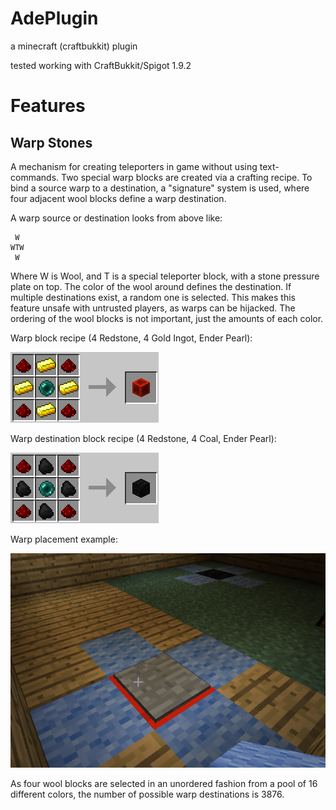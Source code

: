 AdePlugin
=========

a minecraft (craftbukkit) plugin

tested working with CraftBukkit/Spigot 1.9.2

Features
========

Warp Stones
-----------
A mechanism for creating teleporters in game without using text-commands. Two special warp blocks are created via a crafting recipe. To bind a source warp to a destination, a "signature" system is used, where four adjacent wool blocks define a warp destination.

A warp source or destination looks from above like:
```
 W
WTW
 W
```
Where W is Wool, and T is a special teleporter block, with a stone pressure plate on top. The color of the wool around defines the destination. If multiple destinations exist, a random one is selected. This makes this feature unsafe with untrusted players, as warps can be hijacked. The ordering of the wool blocks is not important, just the amounts of each color.

Warp block recipe (4 Redstone, 4 Gold Ingot, Ender Pearl):

![Warp teleporter recipe](/images/warp_source_recipe.png)

Warp destination block recipe (4 Redstone, 4 Coal, Ender Pearl):

![Warp destination recipe](/images/warp_destination_recipe.png)

Warp placement example:

![Warp teleporter recipe](/images/warp_example.png)

As four wool blocks are selected in an unordered fashion from a pool of 16 different colors, the number of possible warp destinations is 3876.
